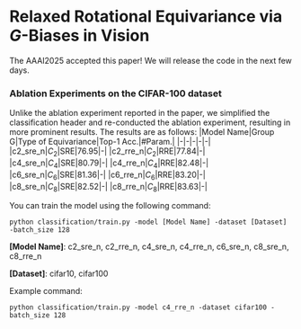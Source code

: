 # Relaxed Rotational Equivariance via $G$-Biases in Vision
The AAAI2025 accepted this paper! We will release the code in the next few days.
### Ablation Experiments on the CIFAR-100 dataset
Unlike the ablation experiment reported in the paper, we simplified the classification header and re-conducted the ablation experiment, resulting in more prominent results. The results are as follows:
|Model Name|Group G|Type of Equivariance|Top-1 Acc.|#Param.|
|-|-|-|-|-|
|c2_sre_n|$C_2$|SRE|76.95|-|
|c2_rre_n|$C_2$|RRE|77.84|-|
|c4_sre_n|$C_4$|SRE|80.79|-|
|c4_rre_n|$C_4$|RRE|82.48|-|
|c6_sre_n|$C_6$|SRE|81.36|-|
|c6_rre_n|$C_6$|RRE|83.20|-|
|c8_sre_n|$C_8$|SRE|82.52|-|
|c8_rre_n|$C_8$|RRE|83.63|-|

You can train the model using the following command:

```
python classification/train.py -model [Model Name] -dataset [Dataset] -batch_size 128
```

**[Model Name]**: c2_sre_n, c2_rre_n, c4_sre_n, c4_rre_n, c6_sre_n, c8_sre_n, c8_rre_n

**[Dataset]**: cifar10, cifar100

Example command: 

```
python classification/train.py -model c4_rre_n -dataset cifar100 -batch_size 128
```

